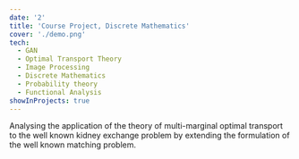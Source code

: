 ```yaml
---
date: '2'
title: 'Course Project, Discrete Mathematics'
cover: './demo.png'
tech:
  - GAN
  - Optimal Transport Theory
  - Image Processing
  - Discrete Mathematics
  - Probability theory
  - Functional Analysis
showInProjects: true
---
```


Analysing the application of the theory of multi-marginal optimal transport to the well known kidney exchange problem by extending the formulation of the well known matching problem.
